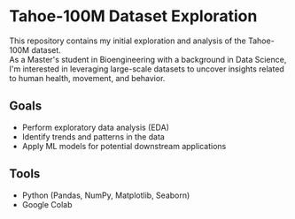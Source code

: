 # Tahoe-100M Dataset Exploration

This repository contains my initial exploration and analysis of the Tahoe-100M dataset.  
As a Master's student in Bioengineering with a background in Data Science, I'm interested in leveraging large-scale datasets to uncover insights related to human health, movement, and behavior.

## Goals
- Perform exploratory data analysis (EDA)
- Identify trends and patterns in the data
- Apply ML models for potential downstream applications

## Tools
- Python (Pandas, NumPy, Matplotlib, Seaborn)
- Google Colab
